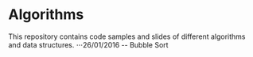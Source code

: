 # Algorithms

This repository contains code samples and slides of different algorithms and data structures.
⋅⋅⋅26/01/2016 -- Bubble Sort
